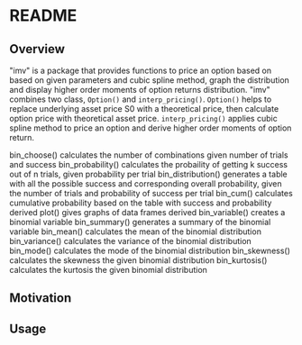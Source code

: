# README
## Overview
"imv" is a package that provides functions to price an option based on based on given parameters and cubic spline method, graph the distribution and display higher order moments of option returns distribution. "imv" combines two class, `Option()` and `interp_pricing()`. `Option()` helps to replace underlying asset price S0 with a theoretical price, then calculate option price with theoretical asset price. `interp_pricing()` applies cubic spline method to price an option and derive higher order moments of option return.

bin_choose() calculates the number of combinations given number of trials and success
bin_probability() calculates the probaility of getting k success out of n trials, given probability per trial
bin_distribution() generates a table with all the possible success and corresponding overall probability, given the number of trials and probability of success per trial
bin_cum() calculates cumulative probability based on the table with success and probability derived
plot() gives graphs of data frames derived
bin_variable() creates a binomial variable
bin_summary() generates a summary of the binomial variable
bin_mean() calculates the mean of the binomial distribution
bin_variance() calculates the variance of the binomial distribution
bin_mode() calculates the mode of the binomial distribution
bin_skewness() calculates the skewness the given binomial distribution
bin_kurtosis() calculates the kurtosis the given binomial distribution
## Motivation
## Usage
